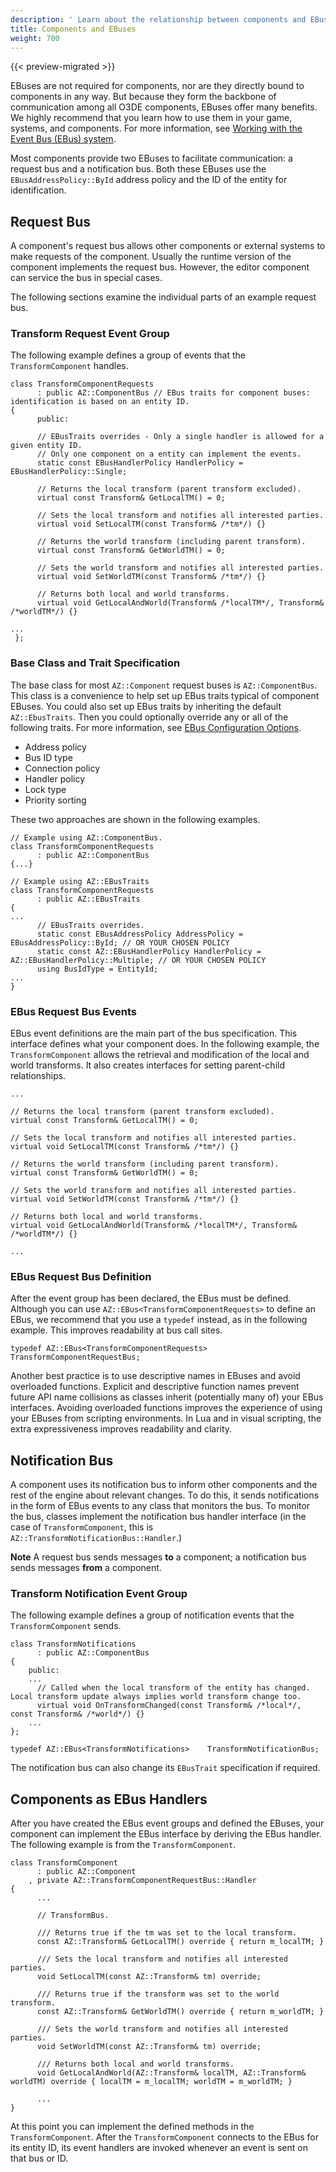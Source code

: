```yaml
---
description: ' Learn about the relationship between components and EBuses in Open 3D Engine. '
title: Components and EBuses
weight: 700
---
```


{{< preview-migrated >}}

EBuses are not required for components, nor are they directly bound to components in any way\. But because they form the backbone of communication among all O3DE components, EBuses offer many benefits\. We highly recommend that you learn how to use them in your game, systems, and components\. For more information, see [Working with the Event Bus \(EBus\) system](/docs/user-guide/engine/ebus/)\.

Most components provide two EBuses to facilitate communication: a request bus and a notification bus\. Both these EBuses use the `EBusAddressPolicy::ById` address policy and the ID of the entity for identification\.

## Request Bus 

A component's request bus allows other components or external systems to make requests of the component\. Usually the runtime version of the component implements the request bus\. However, the editor component can service the bus in special cases\.

The following sections examine the individual parts of an example request bus\.

### Transform Request Event Group 

The following example defines a group of events that the `TransformComponent` handles\.

```
class TransformComponentRequests
      : public AZ::ComponentBus // EBus traits for component buses: identification is based on an entity ID.
{
      public:

      // EBusTraits overrides - Only a single handler is allowed for a given entity ID.
      // Only one component on a entity can implement the events.
      static const EBusHandlerPolicy HandlerPolicy = EBusHandlerPolicy::Single;

      // Returns the local transform (parent transform excluded).
      virtual const Transform& GetLocalTM() = 0;

      // Sets the local transform and notifies all interested parties.
      virtual void SetLocalTM(const Transform& /*tm*/) {}

      // Returns the world transform (including parent transform).
      virtual const Transform& GetWorldTM() = 0;

      // Sets the world transform and notifies all interested parties.
      virtual void SetWorldTM(const Transform& /*tm*/) {}

      // Returns both local and world transforms.
      virtual void GetLocalAndWorld(Transform& /*localTM*/, Transform& /*worldTM*/) {}

...
 };
```

### Base Class and Trait Specification 

The base class for most `AZ::Component` request buses is `AZ::ComponentBus`\. This class is a convenience to help set up EBus traits typical of component EBuses\. You could also set up EBus traits by inheriting the default `AZ::EbusTraits`\. Then you could optionally override any or all of the following traits\. For more information, see [ EBus Configuration Options](/docs/user-guide/engine/ebus/design/#ebus-in-depth-configuration)\.
+ Address policy
+ Bus ID type
+ Connection policy
+ Handler policy
+ Lock type
+ Priority sorting

These two approaches are shown in the following examples\.

```
// Example using AZ::ComponentBus.
class TransformComponentRequests
      : public AZ::ComponentBus
{...}
```

```
// Example using AZ::EBusTraits
class TransformComponentRequests
      : public AZ::EBusTraits
{
...
      // EBusTraits overrides.
      static const EBusAddressPolicy AddressPolicy = EBusAddressPolicy::ById; // OR YOUR CHOSEN POLICY
      static const AZ::EBusHandlerPolicy HandlerPolicy = AZ::EBusHandlerPolicy::Multiple; // OR YOUR CHOSEN POLICY
      using BusIdType = EntityId;
...
}
```

### EBus Request Bus Events 

EBus event definitions are the main part of the bus specification\. This interface defines what your component does\. In the following example, the `TransformComponent` allows the retrieval and modification of the local and world transforms\. It also creates interfaces for setting parent-child relationships\.

```
...

// Returns the local transform (parent transform excluded).
virtual const Transform& GetLocalTM() = 0;

// Sets the local transform and notifies all interested parties.
virtual void SetLocalTM(const Transform& /*tm*/) {}

// Returns the world transform (including parent transform).
virtual const Transform& GetWorldTM() = 0;

// Sets the world transform and notifies all interested parties.
virtual void SetWorldTM(const Transform& /*tm*/) {}

// Returns both local and world transforms.
virtual void GetLocalAndWorld(Transform& /*localTM*/, Transform& /*worldTM*/) {}

...
```

### EBus Request Bus Definition 

After the event group has been declared, the EBus must be defined\. Although you can use `AZ::EBus<TransformComponentRequests>` to define an EBus, we recommend that you use a `typedef` instead, as in the following example\. This improves readability at bus call sites\.

```
typedef AZ::EBus<TransformComponentRequests> TransformComponentRequestBus;
```

Another best practice is to use descriptive names in EBuses and avoid overloaded functions\. Explicit and descriptive function names prevent future API name collisions as classes inherit \(potentially many of\) your EBus interfaces\. Avoiding overloaded functions improves the experience of using your EBuses from scripting environments\. In Lua and in visual scripting, the extra expressiveness improves readability and clarity\.

## Notification Bus 

A component uses its notification bus to inform other components and the rest of the engine about relevant changes\. To do this, it sends notifications in the form of EBus events to any class that monitors the bus\. To monitor the bus, classes implement the notification bus handler interface \(in the case of `TransformComponent`, this is `AZ::TransformNotificationBus::Handler`\.\)

**Note**
A request bus sends messages **to** a component; a notification bus sends messages **from** a component\.

### Transform Notification Event Group 

The following example defines a group of notification events that the `TransformComponent` sends\.

```
class TransformNotifications
      : public AZ::ComponentBus
{
    public:
    ...
      // Called when the local transform of the entity has changed. Local transform update always implies world transform change too.
      virtual void OnTransformChanged(const Transform& /*local*/, const Transform& /*world*/) {}
    ...
};

typedef AZ::EBus<TransformNotifications>    TransformNotificationBus;
```

The notification bus can also change its `EBusTrait` specification if required\.

## Components as EBus Handlers 

After you have created the EBus event groups and defined the EBuses, your component can implement the EBus interface by deriving the EBus handler\. The following example is from the `TransformComponent`\.

```
class TransformComponent
      : public AZ::Component
    , private AZ::TransformComponentRequestBus::Handler
{
      ...

      // TransformBus.

      /// Returns true if the tm was set to the local transform.
      const AZ::Transform& GetLocalTM() override { return m_localTM; }

      /// Sets the local transform and notifies all interested parties.
      void SetLocalTM(const AZ::Transform& tm) override;

      /// Returns true if the transform was set to the world transform.
      const AZ::Transform& GetWorldTM() override { return m_worldTM; }

      /// Sets the world transform and notifies all interested parties.
      void SetWorldTM(const AZ::Transform& tm) override;

      /// Returns both local and world transforms.
      void GetLocalAndWorld(AZ::Transform& localTM, AZ::Transform& worldTM) override { localTM = m_localTM; worldTM = m_worldTM; }

      ...
}
```

At this point you can implement the defined methods in the `TransformComponent`\. After the `TransformComponent` connects to the EBus for its entity ID, its event handlers are invoked whenever an event is sent on that bus or ID\.
